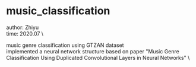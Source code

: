 # music_classification
author: Zhiyu  \
time: 2020.07 \


music genre classification using GTZAN dataset \
implemented a neural network structure based on paper "Music Genre Classification Using Duplicated Convolutional Layers in Neural Networks" \
